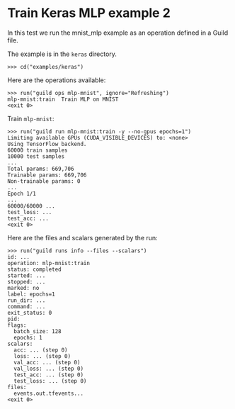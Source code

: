 # Train Keras MLP example 2

In this test we run the mnist_mlp example as an operation defined in a
Guild file.

The example is in the `keras` directory.

    >>> cd("examples/keras")

Here are the operations available:

    >>> run("guild ops mlp-mnist", ignore="Refreshing")
    mlp-mnist:train  Train MLP on MNIST
    <exit 0>

Train `mlp-mnist`:

    >>> run("guild run mlp-mnist:train -y --no-gpus epochs=1")
    Limiting available GPUs (CUDA_VISIBLE_DEVICES) to: <none>
    Using TensorFlow backend.
    60000 train samples
    10000 test samples
    ...
    Total params: 669,706
    Trainable params: 669,706
    Non-trainable params: 0
    ...
    Epoch 1/1
    ...
    60000/60000 ...
    test_loss: ...
    test_acc: ...
    <exit 0>

Here are the files and scalars generated by the run:

    >>> run("guild runs info --files --scalars")
    id: ...
    operation: mlp-mnist:train
    status: completed
    started: ...
    stopped: ...
    marked: no
    label: epochs=1
    run_dir: ...
    command: ...
    exit_status: 0
    pid:
    flags:
      batch_size: 128
      epochs: 1
    scalars:
      acc: ... (step 0)
      loss: ... (step 0)
      val_acc: ... (step 0)
      val_loss: ... (step 0)
      test_acc: ... (step 0)
      test_loss: ... (step 0)
    files:
      events.out.tfevents...
    <exit 0>
